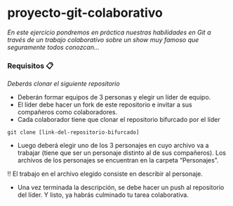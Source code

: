 # proyecto-git-colaborativo

_En este ejercicio pondremos en práctica nuestras habilidades en Git a través de un trabajo colaborativo sobre un show muy famoso que seguramente todos conozcan..._

### Requisitos 📋

_Deberás clonar el siguiente repositorio_

* Deberán formar equipos de 3 personas y elegir un líder de equipo.
* El líder debe hacer un fork de este repositorio e invitar a sus compañeros como colaboradores.
* Cada colaborador tiene que clonar el repositorio bifurcado por el líder

```
git clone [link-del-repositorio-bifurcado]
```
* Luego deberá elegir uno de los 3 personajes en cuyo archivo va a trabajar (tiene que ser un personaje distinto al de sus compañeros). Los archivos de los personajes se encuentran en la carpeta “Personajes”.

‼ El trabajo en el archivo elegido consiste en describir al personaje.

* Una vez terminada la descripción, se debe hacer un push al repositorio del líder. Y listo, ya habrás culminado tu tarea colaborativa.
